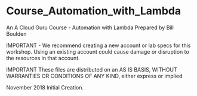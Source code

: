 # Course_Automation_with_Lambda

An A Cloud Guru Course - Automation with Lambda
Prepared by Bill Boulden

IMPORTANT - We recommend creating a new account or lab specs for this workshop. Using an existing account could cause damage or disruption to the resources in that account.

IMPORTANT
These files are distributed on an AS IS BASIS, WITHOUT WARRANTIES OR CONDITIONS OF ANY KIND, either express or implied

November 2018
Initial Creation.
